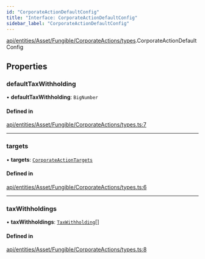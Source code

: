 ```yaml
---
id: "CorporateActionDefaultConfig"
title: "Interface: CorporateActionDefaultConfig"
sidebar_label: "CorporateActionDefaultConfig"
---
```


[api/entities/Asset/Fungible/CorporateActions/types](../../../../../../../../modules/API/Entities/Asset/Fungible/CorporateActions/Types/Types.md).CorporateActionDefaultConfig

## Properties

### defaultTaxWithholding

• **defaultTaxWithholding**: `BigNumber`

#### Defined in

[api/entities/Asset/Fungible/CorporateActions/types.ts:7](https://github.com/PolymeshAssociation/polymesh-sdk/blob/88db4a911/src/api/entities/Asset/Fungible/CorporateActions/types.ts#L7)

___

### targets

• **targets**: [`CorporateActionTargets`](../../../../../CorporateActionBase/Types/CorporateActionTargets/CorporateActionTargets.md)

#### Defined in

[api/entities/Asset/Fungible/CorporateActions/types.ts:6](https://github.com/PolymeshAssociation/polymesh-sdk/blob/88db4a911/src/api/entities/Asset/Fungible/CorporateActions/types.ts#L6)

___

### taxWithholdings

• **taxWithholdings**: [`TaxWithholding`](../../../../../CorporateActionBase/Types/TaxWithholding/TaxWithholding.md)[]

#### Defined in

[api/entities/Asset/Fungible/CorporateActions/types.ts:8](https://github.com/PolymeshAssociation/polymesh-sdk/blob/88db4a911/src/api/entities/Asset/Fungible/CorporateActions/types.ts#L8)
